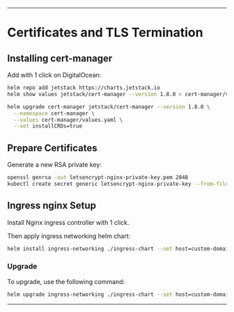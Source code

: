 
---
# Certificates and TLS Termination

## Installing cert-manager

Add with 1 click on DigitalOcean:

```bash
helm repo add jetstack https://charts.jetstack.io
helm show values jetstack/cert-manager --version 1.8.0 > cert-manager/values.yaml

helm upgrade cert-manager jetstack/cert-manager --version 1.8.0 \
  --namespace cert-manager \
  --values cert-manager/values.yaml \
  --set installCRDs=true
```

## Prepare Certificates

Generate a new RSA private key:

```bash
openssl genrsa -out letsencrypt-nginx-private-key.pem 2048
kubectl create secret generic letsencrypt-nginx-private-key --from-file=tls.key=letsencrypt-nginx-private-key.pem --namespace=default
```

## Ingress nginx Setup

Install Nginx ingress controller with 1 click.

Then apply ingress networking helm chart:

```bash
helm install ingress-networking ./ingress-chart --set host=custom-domain.com,email=mail@example.com
```

### Upgrade

To upgrade, use the following command:

```bash
helm upgrade ingress-networking ./ingress-chart --set host=custom-domain.com,email=mail@example.com
```
---
